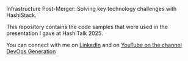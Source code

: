 Infrastructure Post-Merger: Solving key technology challenges with HashiStack.

This repository contains the code samples that were used in the presentation I gave at HashiTalk 2025.

You can connect with me on [LinkedIn](https://www.linkedin/in/davidlublink) and on [YouTube on the channel DevOps Generation](https://www.youtube.com/@DevOpsGeneration)
